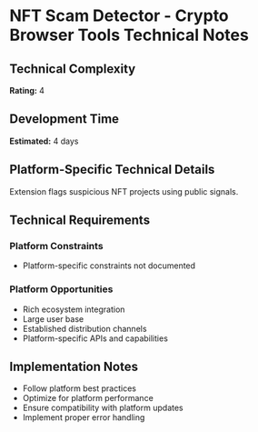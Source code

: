 # NFT Scam Detector - Crypto Browser Tools Technical Notes

## Technical Complexity
**Rating:** 4

## Development Time
**Estimated:** 4 days

## Platform-Specific Technical Details
Extension flags suspicious NFT projects using public signals.

## Technical Requirements

### Platform Constraints
- Platform-specific constraints not documented

### Platform Opportunities
- Rich ecosystem integration
- Large user base
- Established distribution channels
- Platform-specific APIs and capabilities

## Implementation Notes
- Follow platform best practices
- Optimize for platform performance
- Ensure compatibility with platform updates
- Implement proper error handling
